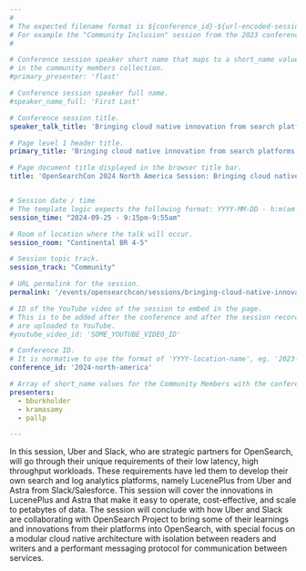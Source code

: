 ```yaml
---
#
# The expected filename format is ${conference_id}-${url-encoded-session-title}.md
# For example the "Community Inclusion" session from the 2023 conference in North America the title is "2023-north-america-community-inclusion.html"
#

# Conference session speaker short name that maps to a short_name value
# in the community members collection.
#primary_presenter: 'flast'

# Conference session speaker full name.
#speaker_name_full: 'First Last'

# Conference session title.
speaker_talk_title: 'Bringing cloud native innovation from search platforms at Uber and Slack into OpenSearch'

# Page level 1 header title.
primary_title: 'Bringing cloud native innovation from search platforms at Uber and Slack into OpenSearch'

# Page document title displayed in the browser title bar.
title: 'OpenSearchCon 2024 North America Session: Bringing cloud native innovation from search platforms at Uber and Slack into OpenSearch'


# Session date / time
# The template logic expects the following format: YYYY-MM-DD - h:m(am|pm)-(h:m(am|pm))
session_time: "2024-09-25 - 9:15pm-9:55am"

# Room of location where the talk will occur.
session_room: "Continental BR 4-5"

# Session topic track.
session_track: "Community"

# URL permalink for the session.
permalink: '/events/opensearchcon/sessions/bringing-cloud-native-innovation-from-search-platforms-at-uber-and-slack-into-opensearch.html'

# ID of the YouTube video of the session to embed in the page.
# This is to be added after the conference and after the session recordings
# are uploaded to YouTube.
#youtube_video_id: 'SOME_YOUTUBE_VIDEO_ID'

# Conference ID.
# It is normative to use the format of 'YYYY-location-name', eg. '2023-north-america'.
conference_id: '2024-north-america'

# Array of short_name values for the Community Members with the conference_speaker persona whom are presenting the session. This includes the primary_speaker indicated above and any other presenters (if any).
presenters:
  - bburkholder
  - kramasamy
  - pallp

---
```

In this session, Uber and Slack, who are strategic partners for OpenSearch, will go through their unique requirements of their low latency, high throughput workloads. These requirements have led them to develop their own search and log analytics platforms, namely LucenePlus from Uber and Astra from Slack/Salesforce. This session will cover the innovations in LucenePlus and Astra that make it easy to operate, cost-effective, and scale to petabytes of data. The session will conclude with how Uber and Slack are collaborating with OpenSearch Project to bring some of their learnings and innovations from their platforms into OpenSearch, with special focus on a modular cloud native architecture with isolation between readers and writers and a performant messaging protocol for communication between services.

